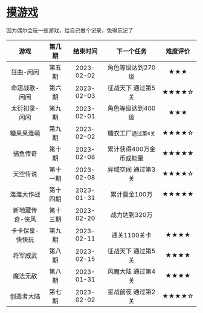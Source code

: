 # [摸游戏](https://github.com/noteMay/blog/issues/10)

因为偶尔会玩一些游戏，给自己做个记录，免得忘记了

|游戏|第几期|结束时间|下一个任务|难度评价|
|:---:|:---:|:---:|:---:|:---:|
|狂曲-闲闲|第五期|2023-02-02|角色等级达到270级|★★★|
|命运战歌-闲闲|第六期|2023-02-03|征战天下 通过第5关|★★★★☆|
|太衍初录-闲闲|第九期|2023-02-01|角色等级达到400级|★★★|
|糖果果连萌|第九期|2023-02-02|糖衣工厂`通过第4关`|★★★★☆|
|捕鱼传奇|第十期|2023-02-08|累计获得400万金币或能量|★★★★★|
|天空传说|第十一期|2023-02-08|异域空间 通过第3关|★★★★☆|
|连连大作战|第十四期|2023-01-31|累计赢金100万|★★★★★|
|新地藏传奇-侠风|第十三期|2023-02-20|战力达到320万||
|卡卡保皇-快快玩|第九期|2023-02-11|通关1100关卡|★★★★|
|将军威武|第八期|2023-02-15|征战天下 通过第5关|★★★★|
|魔法无敌|第八期|2023-01-31|风魔大陆 通过第4关|★★★★|
|创造者大陆|第七期|2023-02-02|星战前夜 通过第2关|★★★★☆|